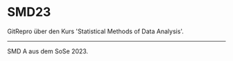 # SMD23
GitRepro über den Kurs 'Statistical Methods of Data Analysis'.

---

SMD A aus dem SoSe 2023.
